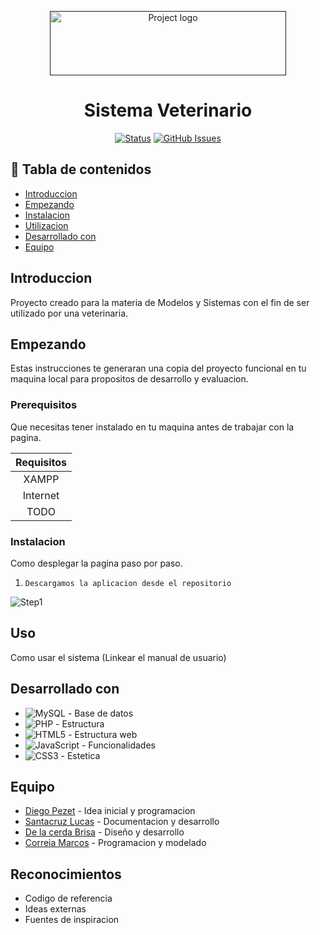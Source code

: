 <p align="center">
  <a href="" rel="noopener">
 <img width=378px height=103px src="https://imgur.com/D0tAtzr.png" alt="Project logo"></a>
</p>
<h1 align="center">Sistema Veterinario</h1>
</p>


<div align="center">

  [![Status](https://img.shields.io/badge/status-active-success.svg?style=for-the-badge&logo=GitHub)]() 
 [![GitHub Issues](https://img.shields.io/bitbucket/issues-raw/lincNx/OlimpiadasDeProgramacion?logo=GitHub&style=for-the-badge)](https://github.com/diegohpezet/MedSys/issues)

</div>


</p>

## 📝 Tabla de contenidos
- [Introduccion](#about)
- [Empezando](#getting_started)
- [Instalacion](#deployment)
- [Utilizacion](#usage)
- [Desarrollado con](#built_using)
- [Equipo](#authors)

## Introduccion <a name = "about"></a>
Proyecto creado para la materia de Modelos y Sistemas con el fin de ser utilizado por una veterinaria.

##  Empezando <a name = "getting_started"></a>
Estas instrucciones te generaran una copia del proyecto funcional en tu maquina local para propositos de desarrollo y evaluacion.

### Prerequisitos
Que necesitas tener instalado en tu maquina antes de trabajar con la pagina.

| **Requisitos** |
|:--------------:|
|      XAMPP     |
|    Internet    |
|      TODO      |
 
### Instalacion <a name = "deployment"></a>
Como desplegar la pagina paso por paso.

1. `Descargamos la aplicacion desde el repositorio`

  ![Step1](https://imgur.com/YnZeCKs.png)

##  Uso <a name="usage"></a>
Como usar el sistema
(Linkear el manual de usuario)


## Desarrollado con <a name = "built_using"></a>
- ![MySQL](https://img.shields.io/badge/mysql-%2300f.svg?style=for-the-badge&logo=mysql&logoColor=white) - Base de datos
- ![PHP](https://img.shields.io/badge/php-%23777BB4.svg?style=for-the-badge&logo=php&logoColor=white) - Estructura 
- ![HTML5](https://img.shields.io/badge/html5-%23E34F26.svg?style=for-the-badge&logo=html5&logoColor=white) - Estructura web
- ![JavaScript](https://img.shields.io/badge/javascript-%23323330.svg?style=for-the-badge&logo=javascript&logoColor=%23F7DF1E) - Funcionalidades
- ![CSS3](https://img.shields.io/badge/css3-%231572B6.svg?style=for-the-badge&logo=css3&logoColor=white) - Estetica


## Equipo <a name = "authors"></a>
- [Diego Pezet](https://github.com/kylelobo) - Idea inicial y programacion
- [Santacruz Lucas](https://github.com/lincNx) - Documentacion y desarrollo
- [De la cerda Brisa](https://github.com/Brisa-dlC) - Diseño y desarrollo
- [Correia Marcos](https://github.com/Elmuri) - Programacion y modelado

##  Reconocimientos <a name = "acknowledgement"></a>
- Codigo de referencia
- Ideas externas
- Fuentes de inspiracion

